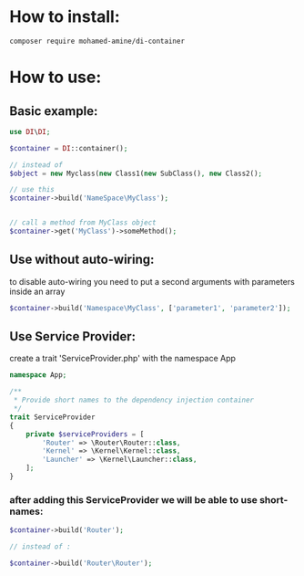 
# How to install:
```
composer require mohamed-amine/di-container
```
# How to use:

## Basic example:

```php
use DI\DI;

$container = DI::container();

// instead of 
$object = new Myclass(new Class1(new SubClass(), new Class2();

// use this
$container->build('NameSpace\MyClass');


// call a method from MyClass object
$container->get('MyClass')->someMethod();

```

## Use without auto-wiring:

to disable auto-wiring you need to put a second arguments with parameters inside an array

```php
$container->build('Namespace\MyClass', ['parameter1', 'parameter2']);
```

## Use Service Provider:

create a trait 'ServiceProvider.php' with the namespace App
```php
namespace App;

/**
 * Provide short names to the dependency injection container
 */
trait ServiceProvider
{
    private $serviceProviders = [
        'Router' => \Router\Router::class,
        'Kernel' => \Kernel\Kernel::class,
        'Launcher' => \Kernel\Launcher::class,
    ];
}
```

### after adding this ServiceProvider we will be able to use short-names:

```php
$container->build('Router');

// instead of :

$container->build('Router\Router');
```
